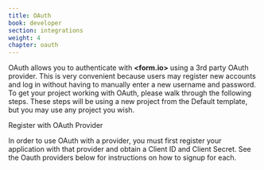 ```yaml
---
title: OAuth
book: developer
section: integrations
weight: 4
chapter: oauth
---
```


OAuth allows you to authenticate with **&lt;<span class="text-primary">form</span>.<span class="text-secondary">io</span>&gt;** using a 3rd party OAuth provider. This is very convenient because users may register new accounts and log in without having to manually enter a new username and password. To get your project working with OAuth, please walk through the following steps. These steps will be using a new project from the Default template, but you may use any project you wish.

Register with OAuth Provider

In order to use OAuth with a provider, you must first register your application with that provider and obtain a Client ID and Client Secret. See the Oauth providers below for instructions on how to signup for each.

